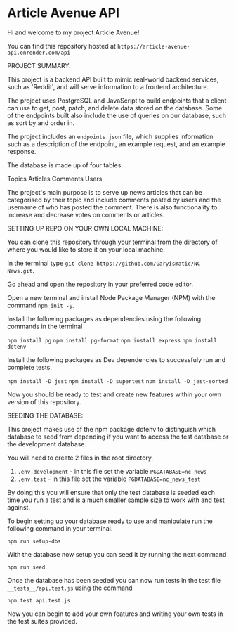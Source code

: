 # Article Avenue API

Hi and welcome to my project Article Avenue!

You can find this repository hosted at `https://article-avenue-api.onrender.com/api`

PROJECT SUMMARY:

This project is a backend API built to mimic real-world backend services, such as 'Reddit', and will serve information to a frontend architecture.

The project uses PostgreSQL and JavaScript to build endpoints that a client can use to get, post, patch, and delete data stored on the database. Some of the endpoints built also include the use of queries on our database, such as sort by and order in.

The project includes an `endpoints.json` file, which supplies information such as a description of the endpoint, an example request, and an example response.

The database is made up of four tables:

Topics
Articles
Comments
Users

The project's main purpose is to serve up news articles that can be categorised by their topic and include comments posted by users and the username of who has posted the comment. There is also functionality to increase and decrease votes on comments or articles.

SETTING UP REPO ON YOUR OWN LOCAL MACHINE:

You can clone this repository through your terminal from the directory of where you would like to store it on your local machine.

In the terminal type `git clone https://github.com/Garyismatic/NC-News.git`.

Go ahead and open the repository in your preferred code editor.

Open a new terminal and install Node Package Manager (NPM) with the command `npm init -y`.

Install the following packages as dependencies using the following commands in the terminal

`npm install pg`
`npm install pg-format`
`npm install express`
`npm install dotenv`

Install the following packages as Dev dependencies to successfuly run and complete tests.

`npm install -D jest`
`npm install -D supertest`
`npm install -D jest-sorted`

Now you should be ready to test and create new features within your own version of this repository.

SEEDING THE DATABASE:

This project makes use of the npm package dotenv to distinguish which database to seed from depending if you want to access the test database or the development database.

You will need to create 2 files in the root directory.

1. `.env.development` - in this file set the variable `PGDATABASE=nc_news`
2. `.env.test` - in this file set the variable `PGDATABASE=nc_news_test`

By doing this you will ensure that only the test database is seeded each time you run a test and is a much smaller sample size to work with and test against.

To begin setting up your database ready to use and manipulate run the following command in your terminal.

`npm run setup-dbs`

With the database now setup you can seed it by running the next command

`npm run seed`

Once the database has been seeded you can now run tests in the test file `__tests__/api.test.js` using the command

`npm test api.test.js`

Now you can begin to add your own features and writing your own tests in the test suites provided.


